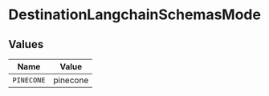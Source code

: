 # DestinationLangchainSchemasMode


## Values

| Name       | Value      |
| ---------- | ---------- |
| `PINECONE` | pinecone   |